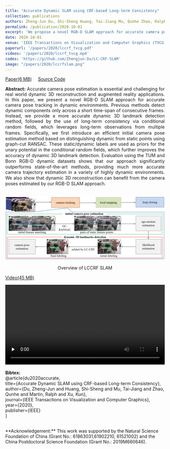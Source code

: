 ```yaml
---
title: "Accurate Dynamic SLAM using CRF-based Long-term Consistency"
collection: publications
authors: Zheng-Jun Du, Shi-Sheng Huang, Tai-Jiang Mu, Qunhe Zhao, Ralph Martin, Kun Xu.
permalink: /publication/2020-10-01
excerpt: 'We propose a novel RGB-D SLAM approach for accurate camera pose tracking in dynamic environments. We provide a more accurate dynamic 3D landmark detection method, followed by the use of long-term consistency via conditional random fields. Evaluation on the TUM and Bonn RGB-D dynamic datasets shows that their approach achieves  state-of-the-art accuracy.'
date: 2020-10-01
venue: 'IEEE Transactions on Visualization and Computer Graphics (TVCG) 2020'
paperurl: '/papers/2020/lccrf_tvcg.pdf'
videos: '/papers/2020/lccrf_tvcg.mp4'
codes: 'https://github.com/Zhengjun-Du/LC-CRF-SLAM'
image: "/papers/2020/lccrfslam.png"
---
```


[Paper(6 MB)](/papers/2020/lccrf_tvcg.pdf) &nbsp;&nbsp;&nbsp; [Source Code](https://github.com/Zhengjun-Du/LC-CRF-SLAM)

<div style="text-align: justify">
<b>Abstract:</b> Accurate camera pose estimation is essential and challenging for real world dynamic 3D reconstruction and augmented reality applications. In this paper, we present a novel RGB-D SLAM approach for accurate camera pose tracking in dynamic environments. Previous methods detect dynamic components only across a short time-span of consecutive frames. Instead, we provide a more accurate dynamic 3D landmark detection method, followed by the use of long-term consistency via conditional random ﬁelds, which leverages long-term observations from multiple frames. Speciﬁcally, we ﬁrst introduce an efﬁcient initial camera pose estimation method based on distinguishing dynamic from static points using graph-cut RANSAC. These static/dynamic labels are used as priors for the unary potential in the conditional random ﬁelds, which further improves the accuracy of dynamic 3D landmark detection. Evaluation using the TUM and Bonn RGB-D dynamic datasets shows that our approach signiﬁcantly outperforms state-of-the-art methods, providing much more accurate camera trajectory estimation in a variety of highly dynamic environments. We also show that dynamic 3D reconstruction can beneﬁt from the camera poses estimated by our RGB-D SLAM approach.
</div><br>

![tesear](/papers/2020/lccrf-pipline.png)
<center>Overview of LCCRF SLAM</center>

<!-- <embed src="/files/geometry.pdf" height="100%" width="100%"> 
[Download paper here](/files/geometry.pdf)
-->

[Video(45 MB)](/papers/2020/lccrf_tvcg.mp4) 

<video id="video" controls="" preload="none" width="100%">
    <source id="mp4" src="/papers/2020/lccrf_tvcg.mp4" type="video/mp4">
</video>
<br>

**Bibtex:**  
@article{du2020accurate,  
  title={Accurate Dynamic SLAM using CRF-based Long-term Consistency},  
  author={Du, Zheng-Jun and Huang, Shi-Sheng and Mu, Tai-Jiang and Zhao, Qunhe and Martin, Ralph and Xu, Kun},  
  journal={IEEE Transactions on Visualization and Computer Graphics},  
  year={2020},  
  publisher={IEEE}  
}

<br>
**Acknowledgement:** This work was supported by the Natural Science Foundation of China (Grant No.: 61863031,61902210, 61521002) and the China Postdoctoral Science Foundation (Grant No.: 2019M660646).